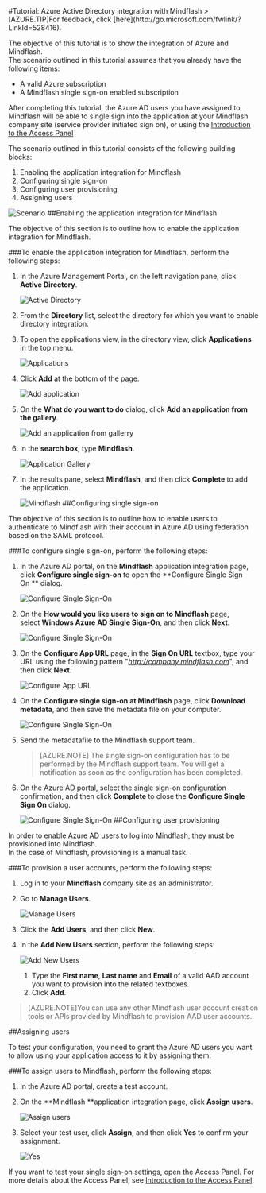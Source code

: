 <properties pageTitle="Tutorial: Azure Active Directory integration with Mindflash | Windows Azure" description="Learn how to use Mindflash with Azure Active Directory to enable single sign-on, automated provisioning, and more!." services="active-directory" authors="MarkusVi"  documentationCenter="na" manager="stevenpo"/>
<tags
	ms.service="active-directory"
	ms.date="08/01/2015"
	wacn.date=""/>
#Tutorial: Azure Active Directory integration with Mindflash
>[AZURE.TIP]For feedback, click [here](http://go.microsoft.com/fwlink/?LinkId=528416).
  
The objective of this tutorial is to show the integration of Azure and Mindflash.  
The scenario outlined in this tutorial assumes that you already have the following items:

-   A valid Azure subscription
-   A Mindflash single sign-on enabled subscription
  
After completing this tutorial, the Azure AD users you have assigned to Mindflash will be able to single sign into the application at your Mindflash company site (service provider initiated sign on), or using the [Introduction to the Access Panel](https://msdn.microsoft.com/zh-cn/library/dn308586)
  
The scenario outlined in this tutorial consists of the following building blocks:

1.  Enabling the application integration for Mindflash
2.  Configuring single sign-on
3.  Configuring user provisioning
4.  Assigning users

![Scenario](./media/active-directory-saas-mindflash-tutorial/IC787132.png "Scenario")
##Enabling the application integration for Mindflash
  
The objective of this section is to outline how to enable the application integration for Mindflash.

###To enable the application integration for Mindflash, perform the following steps:

1.  In the Azure Management Portal, on the left navigation pane, click **Active Directory**.

    ![Active Directory](./media/active-directory-saas-mindflash-tutorial/IC700993.png "Active Directory")

2.  From the **Directory** list, select the directory for which you want to enable directory integration.

3.  To open the applications view, in the directory view, click **Applications** in the top menu.

    ![Applications](./media/active-directory-saas-mindflash-tutorial/IC700994.png "Applications")

4.  Click **Add** at the bottom of the page.

    ![Add application](./media/active-directory-saas-mindflash-tutorial/IC749321.png "Add application")

5.  On the **What do you want to do** dialog, click **Add an application from the gallery**.

    ![Add an application from gallerry](./media/active-directory-saas-mindflash-tutorial/IC749322.png "Add an application from gallerry")

6.  In the **search box**, type **Mindflash**.

    ![Application Gallery](./media/active-directory-saas-mindflash-tutorial/IC787133.png "Application Gallery")

7.  In the results pane, select **Mindflash**, and then click **Complete** to add the application.

    ![Mindflash](./media/active-directory-saas-mindflash-tutorial/IC787134.png "Mindflash")
##Configuring single sign-on
  
The objective of this section is to outline how to enable users to authenticate to Mindflash with their account in Azure AD using federation based on the SAML protocol.

###To configure single sign-on, perform the following steps:

1.  In the Azure AD portal, on the **Mindflash** application integration page, click **Configure single sign-on** to open the **Configure Single Sign On ** dialog.

    ![Configure Single Sign-On](./media/active-directory-saas-mindflash-tutorial/IC787135.png "Configure Single Sign-On")

2.  On the **How would you like users to sign on to Mindflash** page, select **Windows Azure AD Single Sign-On**, and then click **Next**.

    ![Configure Single Sign-On](./media/active-directory-saas-mindflash-tutorial/IC787136.png "Configure Single Sign-On")

3.  On the **Configure App URL** page, in the **Sign On URL** textbox, type your URL using the following pattern "*http://company.mindflash.com*", and then click **Next**.

    ![Configure App URL](./media/active-directory-saas-mindflash-tutorial/IC787137.png "Configure App URL")

4.  On the **Configure single sign-on at Mindflash** page, click **Download metadata**, and then save the metadata file on your computer.

    ![Configure Single Sign-On](./media/active-directory-saas-mindflash-tutorial/IC787138.png "Configure Single Sign-On")

5.  Send the metadatafile to the Mindflash support team.

    >[AZURE.NOTE] The single sign-on configuration has to be performed by the Mindflash support team. You will get a notification as soon as the configuration has been completed.

6.  On the Azure AD portal, select the single sign-on configuration confirmation, and then click **Complete** to close the **Configure Single Sign On** dialog.

    ![Configure Single Sign-On](./media/active-directory-saas-mindflash-tutorial/IC787139.png "Configure Single Sign-On")
##Configuring user provisioning
  
In order to enable Azure AD users to log into Mindflash, they must be provisioned into Mindflash.  
In the case of Mindflash, provisioning is a manual task.

###To provision a user accounts, perform the following steps:

1.  Log in to your **Mindflash** company site as an administrator.

2.  Go to **Manage Users**.

    ![Manage Users](./media/active-directory-saas-mindflash-tutorial/IC787140.png "Manage Users")

3.  Click the **Add Users**, and then click **New**.

4.  In the **Add New Users** section, perform the following steps:

    ![Add New Users](./media/active-directory-saas-mindflash-tutorial/IC787141.png "Add New Users")

    1.  Type the **First name**, **Last name** and **Email** of a valid AAD account you want to provision into the related textboxes.
    2.  Click **Add**.

>[AZURE.NOTE]You can use any other Mindflash user account creation tools or APIs provided by Mindflash to provision AAD user accounts.

##Assigning users
  
To test your configuration, you need to grant the Azure AD users you want to allow using your application access to it by assigning them.

###To assign users to Mindflash, perform the following steps:

1.  In the Azure AD portal, create a test account.

2.  On the **Mindflash **application integration page, click **Assign users**.

    ![Assign users](./media/active-directory-saas-mindflash-tutorial/IC787142.png "Assign users")

3.  Select your test user, click **Assign**, and then click **Yes** to confirm your assignment.

    ![Yes](./media/active-directory-saas-mindflash-tutorial/IC767830.png "Yes")
  
If you want to test your single sign-on settings, open the Access Panel. For more details about the Access Panel, see [Introduction to the Access Panel](https://msdn.microsoft.com/zh-cn/library/dn308586).